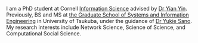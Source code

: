 ---
---

I am a PhD student at Cornell [Information Science](https://infosci.cornell.edu/) advised by [Dr Yian Yin](https://www.yianyin.net/). Previously, BS and MS at [the Graduate School of Systems and Information Engineering](https://www.sie.tsukuba.ac.jp/eng/edu/course/pps/) in University of Tsukuba, under the guidance of [Dr Yukie Sano](https://sites.google.com/view/sanolabo-en/home). My research interests include Network Science, Science of Science, and Computational Social Science.